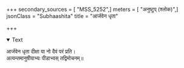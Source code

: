 +++
secondary_sources = [ "MSS_5252",]
meters = [ "अनुष्टुप् (श्लोक)",]
jsonClass = "Subhaashita"
title = "आर्जवेन धृता"

+++

<details open><summary>Text</summary>

आर्जवेन धृता दीक्षा या नो दैवं परं प्रति।  
अत्यन्तमानुषीयाभ्यः पीडाभ्यस् तद्विमोचनम्॥
</details>
